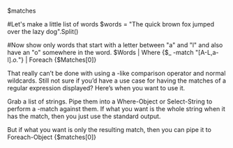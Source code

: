 $matches

#Let's make a little list of words
$words = "The quick brown fox jumped over the lazy dog".Split()
 
#Now show only words that start with a letter between "a" and "l" and also have an "o" somewhere in the word.
$Words | Where {$_ -match "[A-L,a-l].*o.*"} | Foreach {$Matches[0]}

That really can’t be done with using a -like comparison operator and normal wildcards. 
Still not sure if you’d have a use case for having the matches of a regular expression displayed? 
Here’s when you want to use it.

Grab a list of strings. Pipe them into a Where-Object or Select-String to perform a -match against them. 
If what you want is the whole string when it has the match, then you just use the standard output. 

But if what you want is only the resulting match, then you can pipe it to Foreach-Object {$matches[0]}
